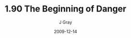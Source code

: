 ---
title: '1.90 The Beginning of Danger'
alt: 'Mysteries of the Arcana'
date: '2009-12-14'
author: 'J Gray'
artist: 'Keira'
chapter: '1 More Heavens and Earths'
filler: false
---